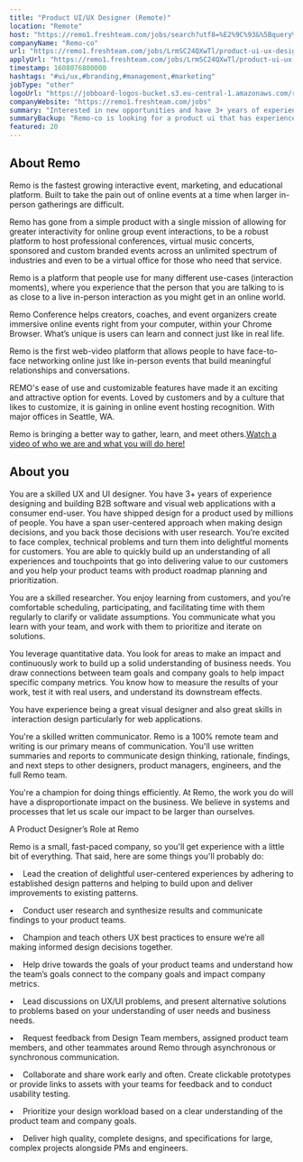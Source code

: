 ```yaml
---
title: "Product UI/UX Designer (Remote)"
location: "Remote"
host: "https://remo1.freshteam.com/jobs/search?utf8=%E2%9C%93&%5Bquery%5D=&%5Bbranch_id%5D=&%5Bremote%5D=0&%5Bremote%5D=1&commit=Go"
companyName: "Remo-co"
url: "https://remo1.freshteam.com/jobs/LrmSC24QXwTl/product-ui-ux-designer-remote"
applyUrl: "https://remo1.freshteam.com/jobs/LrmSC24QXwTl/product-ui-ux-designer-remote#applicant-form"
timestamp: 1608076800000
hashtags: "#ui/ux,#branding,#management,#marketing"
jobType: "other"
logoUrl: "https://jobboard-logos-bucket.s3.eu-central-1.amazonaws.com/remo-co"
companyWebsite: "https://remo1.freshteam.com/jobs"
summary: "Interested in new opportunities and have 3+ years of experience designing and building B2B software and visual web applications with a consumer end-user? Remo-co has a job opening for a product ui."
summaryBackup: "Remo-co is looking for a product ui that has experience in: #ui/ux, #branding, #management."
featured: 20
---
```


## About Remo

Remo is the fastest growing interactive event, marketing, and educational platform. Built to take the pain out of online events at a time when larger in-person gatherings are difficult. 

Remo has gone from a simple product with a single mission of allowing for greater interactivity for online group event interactions, to be a robust platform to host professional conferences, virtual music concerts, sponsored and custom branded events across an unlimited spectrum of industries and even to be a virtual office for those who need that service. 

Remo is a platform that people use for many different use-cases (interaction moments), where you experience that the person that you are talking to is as close to a live in-person interaction as you might get in an online world. 

Remo Conference helps creators, coaches, and event organizers create immersive online events right from your computer, within your Chrome Browser. What’s unique is users can learn and connect just like in real life. 

Remo is the first web-video platform that allows people to have face-to-face networking online just like in-person events that build meaningful relationships and conversations. 

REMO's ease of use and customizable features have made it an exciting and attractive option for events. Loved by customers and by a culture that likes to customize, it is gaining in online event hosting recognition. With major offices in Seattle, WA.

Remo is bringing a better way to gather, learn, and meet others.[Watch a video of who we are and what you will do here!](https://youtu.be/FI095y4sbMI)

## About you 

You are a skilled UX and UI designer. You have 3+ years of experience designing and building B2B software and visual web applications with a consumer end-user. You have shipped design for a product used by millions of people. You have a span user-centered approach when making design decisions, and you back those decisions with user research. You’re excited to face complex, technical problems and turn them into delightful moments for customers. You are able to quickly build up an understanding of all experiences and touchpoints that go into delivering value to our customers and you help your product teams with product roadmap planning and prioritization.

You are a skilled researcher. You enjoy learning from customers, and you’re comfortable scheduling, participating, and facilitating time with them regularly to clarify or validate assumptions. You communicate what you learn with your team, and work with them to prioritize and iterate on solutions.

You leverage quantitative data. You look for areas to make an impact and continuously work to build up a solid understanding of business needs. You draw connections between team goals and company goals to help impact specific company metrics. You know how to measure the results of your work, test it with real users, and understand its downstream effects.

You have experience being a great visual designer and also great skills in  interaction design particularly for web applications.

You're a skilled written communicator. Remo is a 100% remote team and writing is our primary means of communication. You'll use written summaries and reports to communicate design thinking, rationale, findings, and next steps to other designers, product managers, engineers, and the full Remo team.

You're a champion for doing things efficiently. At Remo, the work you do will have a disproportionate impact on the business. We believe in systems and processes that let us scale our impact to be larger than ourselves.

A Product Designer’s Role at Remo

Remo is a small, fast-paced company, so you'll get experience with a little bit of everything. That said, here are some things you'll probably do:

•    Lead the creation of delightful user-centered experiences by adhering to established design patterns and helping to build upon and deliver improvements to existing patterns.

•    Conduct user research and synthesize results and communicate findings to your product teams.

•    Champion and teach others UX best practices to ensure we’re all making informed design decisions together.

•    Help drive towards the goals of your product teams and understand how the team’s goals connect to the company goals and impact company metrics.

•    Lead discussions on UX/UI problems, and present alternative solutions to problems based on your understanding of user needs and business needs.

•    Request feedback from Design Team members, assigned product team members, and other teammates around Remo through asynchronous or synchronous communication.

•    Collaborate and share work early and often. Create clickable prototypes or provide links to assets with your teams for feedback and to conduct usability testing.

•    Prioritize your design workload based on a clear understanding of the product team and company goals.

•    Deliver high quality, complete designs, and specifications for large, complex projects alongside PMs and engineers.
